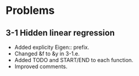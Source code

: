 # Problems

## 3-1 Hidden linear regression
- Added explicity Eigen:: prefix.
- Changed &f to &y in 3-1.e.
- Added TODO and START/END to each function.
- Improved comments.
